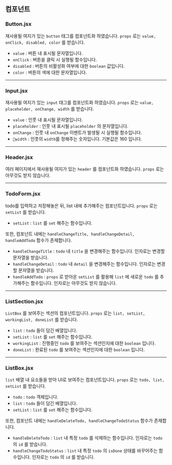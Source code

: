 ## 컴포넌트

### Button.jsx

재사용될 여지가 있는 `button` 태그를 컴포넌트화 하였습니다.
`props` 로는 `value, onClick, disabled, color` 를 받습니다.
- `value` : 버튼 내 표시될 문자열입니다.
- `onClick` : 버튼을 클릭 시 실행될 함수입니다.
- `disabled` : 버튼의 비활성화 여부에 대한 `boolean` 값입니다.
- `color` : 버튼의 색에 대한 문자열입니다.

---

### Input.jsx

재사용될 여지가 있는 `input` 태그를 컴포넌트화 하였습니다.
`props` 로는 `value, placeholder, onChange, width` 를 받습니다.
- `value` : 인풋 내 표시될 문자열입니다.
- `placeholder` : 인풋 내 표시될 `placeholder` 의 문자열입니다.
- `onChange` : 인풋 내 `onChange` 이벤트가 발생될 시 실행될 함수입니다.
- `width` : 인풋의 `width`를 정해주는 숫자입니다. 기본값은 160 입니다.

---

### Header.jsx

여러 페이지에서 재사용될 여지가 있는 `header` 를 컴포넌트화 하였습니다.
`props` 로는 아무것도 받지 않습니다.

---

### TodoForm.jsx

todo를 입력하고 저장해놓은 뒤, list 내에 추가해주는 컴포넌트입니다.
`props` 로는 `setList` 를 받습니다.
- `setList` : `list` 를 `set` 해주는 함수입니다.

또한, 컴포넌트 내에는 `handleChangeTitle, handleChangeDetail, handleAddTodo` 함수가 존재합니다.
- `handleChangeTitle` : `todo` 내 `title` 을 변경해주는 함수입니다. 인자로는 변경할 문자열을 받습니다.
- `handleChangeDetail` : `todo` 내 `detail` 을 변경해주는 함수입니다. 인자로는 변경할 문자열을 받습니다.
- `handleAddTodo` : `props` 로 받아온 `setList` 를 활용해 `list` 에 새로운 `todo` 를 추가해주는 함수입니다. 인자로는 아무것도 받지 않습니다.

---

### ListSection.jsx

`ListBox` 를 보여주는 섹션의 컴포넌트입니다.
`props` 로는 `list, setList, workingList, doneList` 를 받습니다.
- `list` : `todo` 들이 담긴 배열입니다.
- `setList` : `list` 를 `set` 해주는 함수입니다.
- `workingList` : 진행중인 `todo` 를 보여주는 섹션인지에 대한 `boolean` 입니다.
- `doneList` : 완료된 `todo` 를 보여주는 섹션인지에 대한 `boolean` 입니다.

---

### ListBox.jsx

`list` 배열 내 요소들을 받아 UI로 보여주는 컴포넌트입니다.
`props` 로는 `todo, list, setList` 를 받습니다.
- `todo` : `todo` 객체입니다.
- `list` : `todo` 들이 담긴 배열입니다.
- `setList` : `list` 를 `set` 해주는 함수입니다.

또한, 컴포넌트 내에는 `handleDeleteTodo, handleChangeTodoStatus` 함수가 존재합니다.
- `handleDeleteTodo` : `list` 내 특정 `todo` 를 삭제하는 함수입니다. 인자로는 `todo` 의 `id` 를 받습니다.
- `handleChangeTodoStatus` : `list` 내 특정 `todo` 의 `isDone` 상태를 바꾸어주는 함수입니다. 인자로는 `todo` 의 `id` 를 받습니다.


